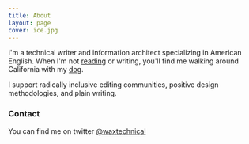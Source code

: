 ```yaml
---
title: About
layout: page
cover: ice.jpg
---
```


I'm a technical writer and information architect specializing in American English.
When I'm not [reading](https://www.goodreads.com/user/show/7547650-a) or writing, 
you'll find me walking around California with my [dog](https://apaskulin.github.io/waxtechnical/images/pup.jpg).

I support radically inclusive editing communities, positive design methodologies,
and plain writing.

### Contact

You can find me on twitter [@waxtechnical](https://twitter.com/waxtechnical)
